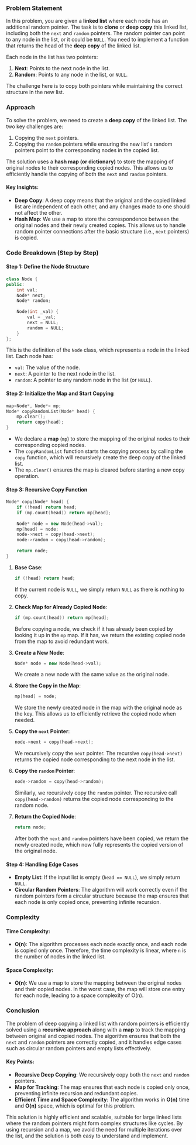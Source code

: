 ### Problem Statement

In this problem, you are given a **linked list** where each node has an additional random pointer. The task is to **clone** or **deep copy** this linked list, including both the `next` and `random` pointers. The random pointer can point to any node in the list, or it could be `NULL`. You need to implement a function that returns the head of the **deep copy** of the linked list.

Each node in the list has two pointers:
1. **Next**: Points to the next node in the list.
2. **Random**: Points to any node in the list, or `NULL`.

The challenge here is to copy both pointers while maintaining the correct structure in the new list.

### Approach

To solve the problem, we need to create a **deep copy** of the linked list. The two key challenges are:
1. Copying the `next` pointers.
2. Copying the `random` pointers while ensuring the new list's random pointers point to the corresponding nodes in the copied list.

The solution uses a **hash map (or dictionary)** to store the mapping of original nodes to their corresponding copied nodes. This allows us to efficiently handle the copying of both the `next` and `random` pointers.

#### Key Insights:
- **Deep Copy**: A deep copy means that the original and the copied linked list are independent of each other, and any changes made to one should not affect the other.
- **Hash Map**: We use a map to store the correspondence between the original nodes and their newly created copies. This allows us to handle random pointer connections after the basic structure (i.e., `next` pointers) is copied.

### Code Breakdown (Step by Step)

#### Step 1: Define the Node Structure

```cpp
class Node {
public:
    int val;
    Node* next;
    Node* random;
    
    Node(int _val) {
        val = _val;
        next = NULL;
        random = NULL;
    }
};
```

This is the definition of the `Node` class, which represents a node in the linked list. Each node has:
- `val`: The value of the node.
- `next`: A pointer to the next node in the list.
- `random`: A pointer to any random node in the list (or `NULL`).

#### Step 2: Initialize the Map and Start Copying

```cpp
map<Node*, Node*> mp;
Node* copyRandomList(Node* head) {
    mp.clear();
    return copy(head);
}
```

- We declare a **map** (`mp`) to store the mapping of the original nodes to their corresponding copied nodes.
- The `copyRandomList` function starts the copying process by calling the `copy` function, which will recursively create the deep copy of the linked list.
- The `mp.clear()` ensures the map is cleared before starting a new copy operation.

#### Step 3: Recursive Copy Function

```cpp
Node* copy(Node* head) {
    if (!head) return head;
    if (mp.count(head)) return mp[head];
    
    Node* node = new Node(head->val);
    mp[head] = node;
    node->next = copy(head->next);
    node->random = copy(head->random);
    
    return node;
}
```

1. **Base Case**: 
   ```cpp
   if (!head) return head;
   ```
   If the current node is `NULL`, we simply return `NULL` as there is nothing to copy.

2. **Check Map for Already Copied Node**:
   ```cpp
   if (mp.count(head)) return mp[head];
   ```
   Before copying a node, we check if it has already been copied by looking it up in the `mp` map. If it has, we return the existing copied node from the map to avoid redundant work.

3. **Create a New Node**:
   ```cpp
   Node* node = new Node(head->val);
   ```
   We create a new node with the same value as the original node.

4. **Store the Copy in the Map**:
   ```cpp
   mp[head] = node;
   ```
   We store the newly created node in the map with the original node as the key. This allows us to efficiently retrieve the copied node when needed.

5. **Copy the `next` Pointer**:
   ```cpp
   node->next = copy(head->next);
   ```
   We recursively copy the `next` pointer. The recursive `copy(head->next)` returns the copied node corresponding to the next node in the list.

6. **Copy the `random` Pointer**:
   ```cpp
   node->random = copy(head->random);
   ```
   Similarly, we recursively copy the `random` pointer. The recursive call `copy(head->random)` returns the copied node corresponding to the random node.

7. **Return the Copied Node**:
   ```cpp
   return node;
   ```
   After both the `next` and `random` pointers have been copied, we return the newly created node, which now fully represents the copied version of the original node.

#### Step 4: Handling Edge Cases
- **Empty List**: If the input list is empty (`head == NULL`), we simply return `NULL`.
- **Circular Random Pointers**: The algorithm will work correctly even if the random pointers form a circular structure because the map ensures that each node is only copied once, preventing infinite recursion.

### Complexity

#### Time Complexity:
- **O(n)**: The algorithm processes each node exactly once, and each node is copied only once. Therefore, the time complexity is linear, where `n` is the number of nodes in the linked list.

#### Space Complexity:
- **O(n)**: We use a map to store the mapping between the original nodes and their copied nodes. In the worst case, the map will store one entry for each node, leading to a space complexity of O(n).

### Conclusion

The problem of deep copying a linked list with random pointers is efficiently solved using a **recursive approach** along with a **map** to track the mapping between original and copied nodes. The algorithm ensures that both the `next` and `random` pointers are correctly copied, and it handles edge cases such as circular random pointers and empty lists effectively.

#### Key Points:
- **Recursive Deep Copying**: We recursively copy both the `next` and `random` pointers.
- **Map for Tracking**: The map ensures that each node is copied only once, preventing infinite recursion and redundant copies.
- **Efficient Time and Space Complexity**: The algorithm works in **O(n)** time and **O(n)** space, which is optimal for this problem.

This solution is highly efficient and scalable, suitable for large linked lists where the random pointers might form complex structures like cycles. By using recursion and a map, we avoid the need for multiple iterations over the list, and the solution is both easy to understand and implement.
